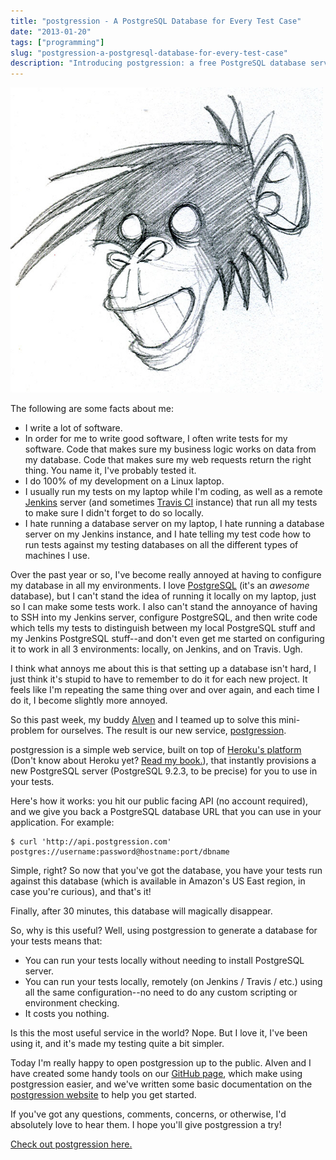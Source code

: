 ```yaml
---
title: "postgression - A PostgreSQL Database for Every Test Case"
date: "2013-01-20"
tags: ["programming"]
slug: "postgression-a-postgresql-database-for-every-test-case"
description: "Introducing postgression: a free PostgreSQL database service."
---
```



![Monkey Sketch][]


The following are some facts about me:

-   I write a lot of software.
-   In order for me to write good software, I often write tests for my
    software.  Code that makes sure my business logic works on data from my
    database.  Code that makes sure my web requests return the right thing.
    You name it, I've probably tested it.
-   I do 100% of my development on a Linux laptop.
-   I usually run my tests on my laptop while I'm coding, as well as a remote
    [Jenkins][] server (and sometimes [Travis CI][] instance) that run all my
    tests to make sure I didn't forget to do so locally.
-   I hate running a database server on my laptop, I hate running a database
    server on my Jenkins instance, and I hate telling my test code how to run
    tests against my testing databases on all the different types of machines I
    use.

Over the past year or so, I've become really annoyed at having to configure my
database in all my environments.  I love [PostgreSQL][] (it's an *awesome*
database), but I can't stand the idea of running it locally on my laptop, just
so I can make some tests work.  I also can't stand the annoyance of having to
SSH into my Jenkins server, configure PostgreSQL, and then write code which
tells my tests to distinguish between my local PostgreSQL stuff and my Jenkins
PostgreSQL stuff--and don't even get me started on configuring it to work in
all 3 environments: locally, on Jenkins, and on Travis.  Ugh.

I think what annoys me about this is that setting up a database isn't hard, I
just think it's stupid to have to remember to do it for each new project.  It
feels like I'm repeating the same thing over and over again, and each time I do
it, I become slightly more annoyed.

So this past week, my buddy [Alven][] and I teamed up to solve this
mini-problem for ourselves.  The result is our new service, [postgression][].

postgression is a simple web service, built on top of [Heroku's platform][]
(Don't know about Heroku yet?  [Read my book.][]), that instantly provisions a
new PostgreSQL server (PostgreSQL 9.2.3, to be precise) for you to use in your
tests.

Here's how it works: you hit our public facing API (no account required), and
we give you back a PostgreSQL database URL that you can use in your
application.  For example:

```console
$ curl 'http://api.postgression.com'
postgres://username:password@hostname:port/dbname
```

Simple, right?  So now that you've got the database, you have your tests run
against this database (which is available in Amazon's US East region, in case
you're curious), and that's it!

Finally, after 30 minutes, this database will magically disappear.

So, why is this useful?  Well, using postgression to generate a database for
your tests means that:

-   You can run your tests locally without needing to install PostgreSQL
    server.
-   You can run your tests locally, remotely (on Jenkins / Travis / etc.) using
    all the same configuration--no need to do any custom scripting or
    environment checking.
-   It costs you nothing.

Is this the most useful service in the world?  Nope.  But I love it, I've been
using it, and it's made my testing quite a bit simpler.

Today I'm really happy to open postgression up to the public.  Alven and I have
created some handy tools on our [GitHub page][], which make using postgression
easier, and we've written some basic documentation on the
[postgression website][postgression] to help you get started.

If you've got any questions, comments, concerns, or otherwise, I'd absolutely
love to hear them.  I hope you'll give postgression a try!

[Check out postgression here.][postgression]


  [Monkey Sketch]: /static/images/2013/monkey-sketch.png "Monkey Sketch"
  [Jenkins]: http://jenkins-ci.org/ "Jenkins CI"
  [Travis CI]: https://travis-ci.org/ "Travis CI"
  [PostgreSQL]: http://www.postgresql.org/ "PostgreSQL"
  [Alven]: http://zaidox.com/ "Alven Diaz"
  [postgression]: http://www.postgression.com/ "postgression"
  [Heroku's platform]: http://www.heroku.com/ "Heroku"
  [Read my book.]: http://www.theherokuhackersguide.com/ "The Heroku Hacker's Guide"
  [GitHub page]: https://github.com/postgression "postgression"

